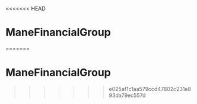 <<<<<<< HEAD
# ManeFinancialGroup
=======
# ManeFinancialGroup
>>>>>>> e025af1c1aa579ccd47802c231e893da79ec557d
